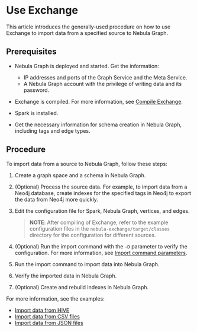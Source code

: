 # Use Exchange

This article introduces the generally-used procedure on how to use Exchange to import data from a specified source to Nebula Graph.

## Prerequisites

- Nebula Graph is deployed and started. Get the information:
  - IP addresses and ports of the Graph Service and the Meta Service.
  - A Nebula Graph account with the privilege of writing data and its password.

- Exchange is compiled. For more information, see [Compile Exchange](../ex-ug-compile.md).

- Spark is installed.

- Get the necessary information for schema creation in Nebula Graph, including tags and edge types.

## Procedure

To import data from a source to Nebula Graph, follow these steps:

1. Create a graph space and a schema in Nebula Graph.

2. (Optional) Process the source data. For example, to import data from a Neo4j database, create indexes for the specified tags in Neo4j to export the data from Neo4j more quickly.

3. Edit the configuration file for Spark, Nebula Graph, vertices, and edges.
   > **NOTE**: After compiling of Exchange, refer to the example configuration files in the `nebula-exchange/target/classes` directory for the configuration for different sources.

4. (Optional) Run the import command with the `-D` parameter to verify the configuration. For more information, see [Import command parameters](../parameter-reference/ex-ug-para-import-command.md).

5. Run the import command to import data into Nebula Graph.

6. Verify the imported data in Nebula Graph.

7. (Optional) Create and rebuild indexes in Nebula Graph.

For more information, see the examples:

- [Import data from HIVE](ex-ug-import-hive.md)
- [Import data from CSV files](ex-ug-import-from-csv.md)
- [Import data from JSON files](ex-ug-import-json.md)

<!---
client:parquet、ORC、neo4j、hbase、pulsar、kafka
SST
>